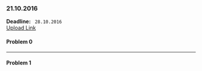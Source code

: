### 21.10.2016

**Deadline:** ` 28.10.2016`  
[Upload Link](https://my.pcloud.com/#page=puplink&code=JkbZ40CikLTXSs4ApylJCjsN250wQQEy)

#### Problem 0


---

#### Problem 1


